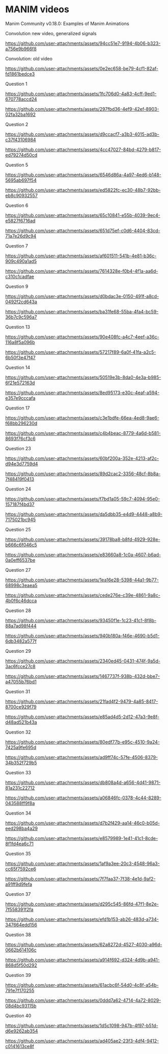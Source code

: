 # MANIM videos
Manim Community v0.18.0: Examples of Manim Animations

Convolution new video, generalized signals

https://github.com/user-attachments/assets/94cc51e7-9194-4b06-b323-a756e9b966f8


Convolution: old video

https://github.com/user-attachments/assets/0e2ec658-be79-4cf1-82af-fd1861bedce3


Question 1

https://github.com/user-attachments/assets/1fc706d0-4a83-4cff-9ed1-670778accd24


https://github.com/user-attachments/assets/297fbd36-4ef9-42ef-8903-02fa32ba1692


Question 2

https://github.com/user-attachments/assets/d9ccacf7-a3b3-4015-ad3b-c37f43106984


https://github.com/user-attachments/assets/4cc47027-84bd-4279-b817-ed79274d50cd


Question 5

https://github.com/user-attachments/assets/6546d86a-4a97-4ed6-b148-5695ab697f54


https://github.com/user-attachments/assets/ed5822fc-ec30-48b7-92bb-eb8c90932557


Question 6

https://github.com/user-attachments/assets/65c10841-e55b-4039-9ec4-e5827f6716ad


https://github.com/user-attachments/assets/651d75ef-c0d6-4404-83cd-71a7e26d9c94


Question 7

https://github.com/user-attachments/assets/af601511-541b-4e81-b36c-909c490a1ad5


https://github.com/user-attachments/assets/7614328e-f0b4-4f1a-aa6d-c310c1cadfae


Question 9

https://github.com/user-attachments/assets/d0bdac3e-0150-491f-a8cd-0492f2cd643a


https://github.com/user-attachments/assets/ba31fe68-55ba-4fa4-bc59-36b7c9c596a7


Question 13

https://github.com/user-attachments/assets/90e408fc-a4c7-4eef-a36c-116a8f5a096b


https://github.com/user-attachments/assets/57217f89-6a0f-41fa-a2c5-6b50f3e47f47


Question 14

https://github.com/user-attachments/assets/50519e3b-8da0-4e3a-b985-6f21e572163d


https://github.com/user-attachments/assets/8ed95173-e30c-4eaf-a594-e357e9cccafa


Question 17

https://github.com/user-attachments/assets/c3e1bdfe-66ea-4ed8-9ae6-f68bb296230d


https://github.com/user-attachments/assets/c4b4beac-8779-4a6d-b581-8693f76cf3c6


Question 23

https://github.com/user-attachments/assets/60bf200a-352e-4213-af2c-d94e3d7759d4


https://github.com/user-attachments/assets/89d2cac2-3356-48cf-8b8a-7f48419f0413


Question 24

https://github.com/user-attachments/assets/f7bd1a05-59c7-4094-95e0-157187f4bd37


https://github.com/user-attachments/assets/da5dbb35-e4d9-4448-a8b9-7175021bc945


Question 25

https://github.com/user-attachments/assets/39178ba8-b8fd-4929-928e-b666c6f046c5


https://github.com/user-attachments/assets/e83660a8-1c0a-4607-b6ad-0a0eff6537be


Question 27

https://github.com/user-attachments/assets/1ea16e28-5398-44a1-9b77-68998c3eaea5


https://github.com/user-attachments/assets/cede276e-c39e-4861-9a8c-4b0f6c46dcca


Question 28

https://github.com/user-attachments/assets/93450f1e-1c23-41c1-8f8b-88a7ad98f444


https://github.com/user-attachments/assets/940b180a-f46e-4690-b5d1-6db3482a577f


Question 29

https://github.com/user-attachments/assets/2340ed45-0431-474f-9a5d-3ac6fcce27c8


https://github.com/user-attachments/assets/1467737f-938b-432d-bbe7-a47055b76bd1


Question 31

https://github.com/user-attachments/assets/21fad4f2-9479-4a85-8417-8700ce929f79


https://github.com/user-attachments/assets/e85ad4d5-2d12-47a3-9e8f-d48ad521b43a


Question 32

https://github.com/user-attachments/assets/80edf77b-e95c-4510-9a24-7425a9fe695d


https://github.com/user-attachments/assets/ad9ff74c-57fe-4506-8379-34b352f729b5


Question 33

https://github.com/user-attachments/assets/db808a4d-a656-4d41-9871-81a231c22712


https://github.com/user-attachments/assets/a06846fc-0378-4c44-8289-043588ff9f8a


Question 34

https://github.com/user-attachments/assets/d7b2f429-aa14-46c0-b05d-eed298ba4a29


https://github.com/user-attachments/assets/e8579989-1e41-41c1-8cde-8f1fd4ea6c71


Question 35

https://github.com/user-attachments/assets/1af9a3ee-20c3-4548-96a3-cc65f7592ce6

https://github.com/user-attachments/assets/7f7faa37-7f38-4e1d-9af2-a91ff9d9fefa

Question 37

https://github.com/user-attachments/assets/d295c545-86fd-47f1-8e2e-7f558391f2fa


https://github.com/user-attachments/assets/efd1b153-ab26-483d-a734-347664edd156


Question 38


https://github.com/user-attachments/assets/62a8272d-4527-4030-a96d-0662b614106c


https://github.com/user-attachments/assets/a914f692-d324-4d9b-a941-868d5f50d292


Question 39

https://github.com/user-attachments/assets/61acbc6f-54d0-4c8f-a54b-791e7f170255


https://github.com/user-attachments/assets/0ddd7a62-4714-4a72-8029-08d4bc93115b


Question 40

https://github.com/user-attachments/assets/1d5c1098-947b-4f97-b51d-d6e9262ab354


https://github.com/user-attachments/assets/ad405ae2-23f3-4df4-9412-c0141613ce8f



